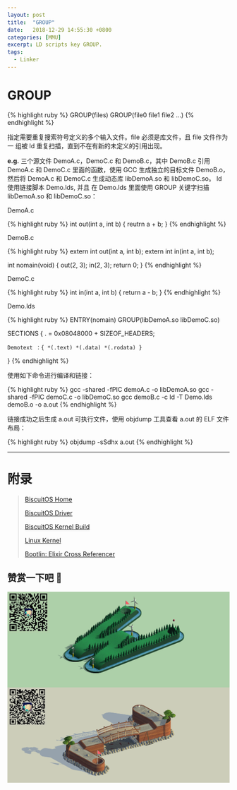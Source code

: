 ```yaml
---
layout: post
title:  "GROUP"
date:   2018-12-29 14:55:30 +0800
categories: [MMU]
excerpt: LD scripts key GROUP.
tags:
  - Linker
---
```


# GROUP

{% highlight ruby %}
GROUP(files)
GROUP(file0 file1 file2 ...)
{% endhighlight %}

指定需要重复搜索符号定义的多个输入文件。file 必须是库文件，且 file 文件作为一
组被 ld 重复扫描，直到不在有新的未定义的引用出现。

**e.g.** 三个源文件 DemoA.c，DemoC.c 和 DemoB.c，其中 DemoB.c 引用 DemoA.c 和 
DemoC.c 里面的函数，使用 GCC 生成独立的目标文件 DemoB.o，然后将 DemoA.c 和 
DemoC.c 生成动态库 libDemoA.so 和 libDemoC.so。 ld 使用链接脚本 Demo.lds, 并且
在 Demo.lds 里面使用 GROUP 关键字扫描 libDemoA.so 和 libDemoC.so：

DemoA.c

{% highlight ruby %}
int out(int a, int b)
{
    reutrn a + b;
}
{% endhighlight %}

DemoB.c

{% highlight ruby %}
extern int out(int a, int b);
extern int in(int a, int b);

int nomain(void)
{
    out(2, 3);
    in(2, 3);
    return 0;
}
{% endhighlight %}

DemoC.c

{% highlight ruby %}
int in(int a, int b)
{
    return a - b;
}
{% endhighlight %}

Demo.lds

{% highlight ruby %}
ENTRY(nomain)
GROUP(libDemoA.so libDemoC.so)

SECTIONS
{
    . = 0x08048000 + SIZEOF_HEADERS;

    Demotext ：{ *(.text) *(.data) *(.rodata) }
}
{% endhighlight %}

使用如下命令进行编译和链接：

{% highlight ruby %}
gcc -shared -fPIC demoA.c -o libDemoA.so
gcc -shared -fPIC demoC.c -o libDemoC.so
gcc demoB.c -c
ld -T Demo.lds demoB.o -o a.out
{% endhighlight %}

链接成功之后生成 a.out 可执行文件，使用 objdump 工具查看 a.out 的 ELF 文件布局：

{% highlight ruby %}
objdump -sSdhx a.out
{% endhighlight %}

-----------------------------------------------

# <span id="附录">附录</span>

> [BiscuitOS Home](https://biscuitos.github.io/)
>
> [BiscuitOS Driver](https://biscuitos.github.io/blog/BiscuitOS_Catalogue/)
>
> [BiscuitOS Kernel Build](https://biscuitos.github.io/blog/Kernel_Build/)
>
> [Linux Kernel](https://www.kernel.org/)
>
> [Bootlin: Elixir Cross Referencer](https://elixir.bootlin.com/linux/latest/source)

## 赞赏一下吧 🙂

![MMU](https://raw.githubusercontent.com/EmulateSpace/PictureSet/master/BiscuitOS/kernel/HAB000036.jpg)
